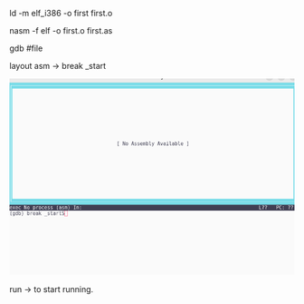 ld -m elf_i386 -o first first.o

nasm -f elf -o first.o first.as

gdb #file 

layout asm -> break _start

![img.png](img.png)

run -> to start running.